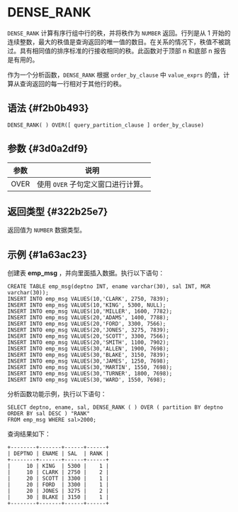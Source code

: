 DENSE_RANK 
===============================



`DENSE_RANK` 计算有序行组中行的秩，并将秩作为 `NUMBER` 返回。行列是从 1 开始的连续整数，最大的秩值是查询返回的唯一值的数目。在关系的情况下，秩值不被跳过。具有相同值的排序标准的行接收相同的秩。此函数对于顶部 n 和底部 n 报告是有用的。

作为一个分析函数，`DENSE_RANK` 根据 `order_by_clause` 中 `value_exprs` 的值，计算从查询返回的每一行相对于其他行的秩。

语法 {#f2b0b493}
--------------

    DENSE_RANK( ) OVER([ query_partition_clause ] order_by_clause)



参数 {#3d0a2df9}
--------------



|  参数  |          说明           |
|------|-----------------------|
| OVER | 使用 `OVER` 子句定义窗口进行计算。 |



返回类型 {#322b25e7}
----------------

返回值为 `NUMBER` 数据类型。

示例 {#1a63ac23}
--------------

创建表 **emp_msg** ，并向里面插入数据。执行以下语句：

    CREATE TABLE emp_msg(deptno INT, ename varchar(30), sal INT, MGR varchar(30));
    INSERT INTO emp_msg VALUES(10,'CLARK', 2750, 7839);       
    INSERT INTO emp_msg VALUES(10,'KING', 5300, NULL);       
    INSERT INTO emp_msg VALUES(10,'MILLER', 1600, 7782);        
    INSERT INTO emp_msg VALUES(20,'ADAMS', 1400, 7788);       
    INSERT INTO emp_msg VALUES(20,'FORD', 3300, 7566);      
    INSERT INTO emp_msg VALUES(20,'JONES', 3275, 7839);      
    INSERT INTO emp_msg VALUES(20,'SCOTT', 3300, 7566);    
    INSERT INTO emp_msg VALUES(20,'SMITH', 1100, 7902);   
    INSERT INTO emp_msg VALUES(30,'ALLEN', 1900, 7698); 
    INSERT INTO emp_msg VALUES(30,'BLAKE', 3150, 7839); 
    INSERT INTO emp_msg VALUES(30,'JAMES', 1250, 7698); 
    INSERT INTO emp_msg VALUES(30,'MARTIN', 1550, 7698);
    INSERT INTO emp_msg VALUES(30,'TURNER', 1800, 7698);
    INSERT INTO emp_msg VALUES(30,'WARD', 1550, 7698);



分析函数功能示例，执行以下语句：

    SELECT deptno, ename, sal, DENSE_RANK ( ) OVER ( partition BY deptno ORDER BY sal DESC ) "RANK"
    FROM emp_msg WHERE sal>2000;



查询结果如下：

    +--------+-------+------+------+
    | DEPTNO | ENAME | SAL  | RANK |
    +--------+-------+------+------+
    |     10 | KING  | 5300 |    1 |
    |     10 | CLARK | 2750 |    2 |
    |     20 | SCOTT | 3300 |    1 |
    |     20 | FORD  | 3300 |    1 |
    |     20 | JONES | 3275 |    2 |
    |     30 | BLAKE | 3150 |    1 |
    +--------+-------+------+------+



